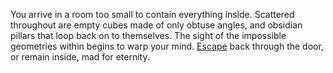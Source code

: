 You arrive in a room too small to contain everything inside.
Scattered throughout are empty cubes made of only obtuse angles, and obsidian pillars that loop back on to themselves.
The sight of the impossible geometries within begins to warp your mind.
[Escape](../marshmallow.md) back through the door, or remain inside, mad for eternity.